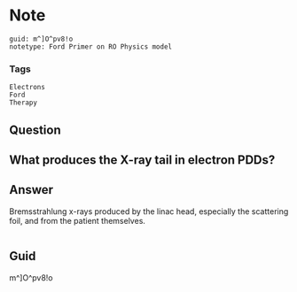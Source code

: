 # Note
```
guid: m^]O^pv8!o
notetype: Ford Primer on RO Physics model
```

### Tags
```
Electrons
Ford
Therapy
```

## Question
<h2>What produces the X-ray tail in electron PDDs?</h2>

## Answer
<section>
<p>Bremsstrahlung x-rays produced by the linac head, especially the scattering foil, and from the patient themselves.</p>
<p><img alt="" src="E434DAEB-7688-4EDB-A01A-82EFA8D54661.png"/></p>


</section>

## Guid
m^]O^pv8!o
